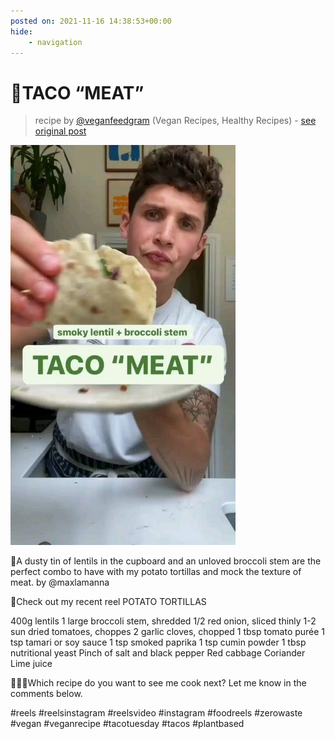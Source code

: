 ```yaml
---
posted on: 2021-11-16 14:38:53+00:00
hide:
    - navigation
---
```


# 🌮TACO “MEAT” 

> recipe by [@veganfeedgram](https://www.instagram.com/veganfeedgram/) 
(Vegan Recipes, Healthy Recipes) - [see original post](https://instagram.com/p/CWVyIYElKCx)

![](../img/veganfeedgram_16-11-2021_1411.png)


🌮A dusty tin of lentils in the cupboard and an unloved broccoli stem are the perfect combo to have with my potato tortillas and mock the texture of meat. by @maxlamanna

🥔Check out my recent reel POTATO TORTILLAS

400g lentils
1 large broccoli stem, shredded
1/2 red onion, sliced thinly
1-2 sun dried tomatoes, choppes
2 garlic cloves, chopped
1 tbsp tomato purée 
1 tsp tamari or soy sauce
1 tsp smoked paprika 
1 tsp cumin powder
1 tbsp nutritional yeast
Pinch of salt and black pepper
Red cabbage 
Coriander 
Lime juice

👨🏻‍🍳Which recipe do you want to see me cook next? Let me know in the comments below.

\#reels \#reelsinstagram \#reelsvideo \#instagram \#foodreels \#zerowaste \#vegan \#veganrecipe \#tacotuesday \#tacos \#plantbased 